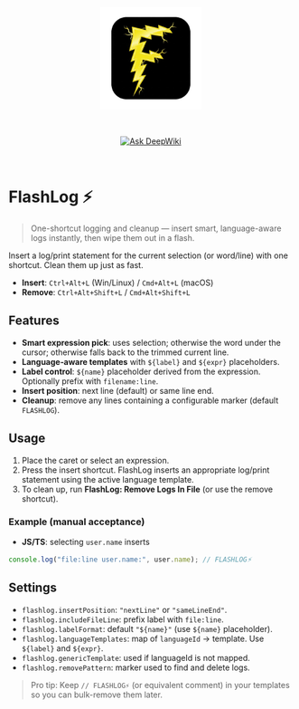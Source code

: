 <p align="center">
  <a 
  href="https://raw.githubusercontent.com/marek-e/flashlog/master/icon_rounded.png" target="_blank" rel="noopener noreferrer">
    <img width="180" src="https://raw.githubusercontent.com/marek-e/flashlog/master/icon_rounded.png" alt="flashlog logo">
  </a>
</p>
<br/>
<p align="center">
  <a href="https://deepwiki.com/marek-e/flashlog"><img src="https://deepwiki.com/badge.svg" alt="Ask DeepWiki"></a>
</p>
<br/>

# FlashLog ⚡️

> One-shortcut logging and cleanup — insert smart, language-aware logs instantly, then wipe them out in a flash.

Insert a log/print statement for the current selection (or word/line) with one shortcut. Clean them up just as fast.

- **Insert**: `Ctrl+Alt+L` (Win/Linux) / `Cmd+Alt+L` (macOS)
- **Remove**: `Ctrl+Alt+Shift+L` / `Cmd+Alt+Shift+L`

## Features

- **Smart expression pick**: uses selection; otherwise the word under the cursor; otherwise falls back to the trimmed current line.
- **Language‑aware templates** with `${label}` and `${expr}` placeholders.
- **Label control**: `${name}` placeholder derived from the expression. Optionally prefix with `filename:line`.
- **Insert position**: next line (default) or same line end.
- **Cleanup**: remove any lines containing a configurable marker (default `FLASHLOG`).

## Usage

1. Place the caret or select an expression.
2. Press the insert shortcut. FlashLog inserts an appropriate log/print statement using the active language template.
3. To clean up, run **FlashLog: Remove Logs In File** (or use the remove shortcut).

### Example (manual acceptance)

- **JS/TS**: selecting `user.name` inserts

```js
console.log("file:line user.name:", user.name); // FLASHLOG⚡️
```

## Settings

- `flashlog.insertPosition`: `"nextLine"` or `"sameLineEnd"`.
- `flashlog.includeFileLine`: prefix label with `file:line`.
- `flashlog.labelFormat`: default `"${name}"` (use `${name}` placeholder).
- `flashlog.languageTemplates`: map of `languageId` -> template. Use `${label}` and `${expr}`.
- `flashlog.genericTemplate`: used if languageId is not mapped.
- `flashlog.removePattern`: marker used to find and delete logs.

> Pro tip: Keep `// FLASHLOG⚡️` (or equivalent comment) in your templates so you can bulk-remove them later.
